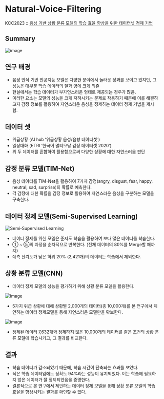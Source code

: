 # Natural-Voice-Filtering
KCC2023 :: [음성 기반 상황 분류 모델의 학습 효율 향상을 위한 데이터셋 정제 기법](https://www.dbpia.co.kr/pdf/pdfView.do?nodeId=NODE11488559)

## Summary
![image](https://github.com/sungsiyul/Natural-Voice-Filtering/assets/86465983/2c2a5af2-5166-4f28-a6b7-874642227081)

## 연구 배경
- 음성 인식 기반 인공지능 모델은 다양한 분야에서 놀라운 성과를 보이고 있지만, 그 성능은 대부분 학습 데이터의 질과 양에 크게 의존
- 현실에서는 학습 데이터가 부자연스러운 형태로 제공되는 경우가 많음.
- 이러한 요소는 모델의 성능을 크게 저하시키는 문제로 작용하기 때문에 이를 해결하고자 감정 정보를 활용하여 자연스러운 음성을 정제하는 데이터 정제 기법을 제시함.

## 데이터 셋
- 위급상황 (AI hub ‘위급상황 음성/음향 데이터셋’)
- 일상대화 (ETRI ‘한국어 멀티모달 감정 데이터셋 2020’)
- 위 두 데이터를 혼합하여 활용함으로써 다양한 상황에 대한 자연스러움 판단

## 감정 분류 모델(TIM-Net)
- 음성 데이터를 TIM-Net을 활용하여 7가지 감정(angry, disgust, fear, happy, neutral, sad, surprise)의 확률로 예측한다.
- 각 감정에 대한 확률을 감정 정보로 활용하여 자연스러운 음성을 구분하는 모델을 구축한다.

## 데이터 정제 모델(Semi-Supervised Learning)
![Semi-Supervised Learning](https://github.com/sungsiyul/Natural-Voice-Filtering/assets/86465983/90fb6d05-e8f8-4387-a882-33248771bdf2)

- 데이터 정제를 위한 모델은 준지도 학습을 활용하여 보다 많은 데이터를 학습한다.
- ① ~ ⑤의 과정을 순차적으로 반복한다. (전체 데이터의 80%를 Merge할 때까지)
- 예측 신뢰도가 낮은 하위 20% (2,421개)의 데이터는 학습에서 제외한다.

## 상황 분류 모델(CNN)
- 데이터 정제 모델의 성능을 평가하기 위해 상황 분류 모델을 활용한다.

![image](https://github.com/sungsiyul/Natural-Voice-Filtering/assets/86465983/c5faea52-b722-424f-9633-4c2f5a28f6b5)
- 5가지 위급 상황에 대해 상황별 2,000개의 데이터(총 10,000개)를 본 연구에서 제안하는 데이터 정제모델을 통해 자연스러운 모델만을 확보한다.

![image](https://github.com/sungsiyul/Natural-Voice-Filtering/assets/86465983/a2e12c92-f116-4285-9843-7eaa4c43beef)
- 정제된 데이터 7,632개와 정제하지 않은 10,000개의 데이터를 같은 조건의 상황 분류 모델에 학습시키고, 그 결과를 비교한다.

## 결과
- 학습 데이터가 감소되었기 때문에, 학습 시간이 단축되는 효과를 보였다.
- 적은 학습 데이터임에도 정확도 94%라는 성능이 유지되었다. 이는 학습에 필요하지 않은 데이터가 잘 정제되었음을 증명한다.
- 결론적으로 본 연구에서 제안하는 데이터 정제 모델을 통해 상황 분류 모델의 학습 효율을 향상시키는 결과를 확인할 수 있다.

